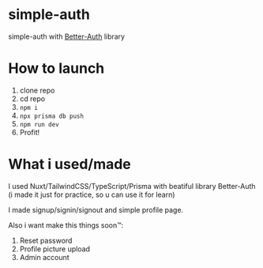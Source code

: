 # simple-auth
simple-auth with [Better-Auth](https://www.better-auth.com/) library

# How to launch
1. clone repo
2. cd repo
3. ``npm i``
4. ``npx prisma db push``
5. ``npm run dev``
6. Profit!
# What i used/made
I used Nuxt/TailwindCSS/TypeScript/Prisma with beatiful library Better-Auth (i made it just for practice, so u can use it for learn)

I made signup/signin/signout and simple profile page. 

Also i want make this things soon™️:
1. Reset password
2. Profile picture upload
3. Admin account
